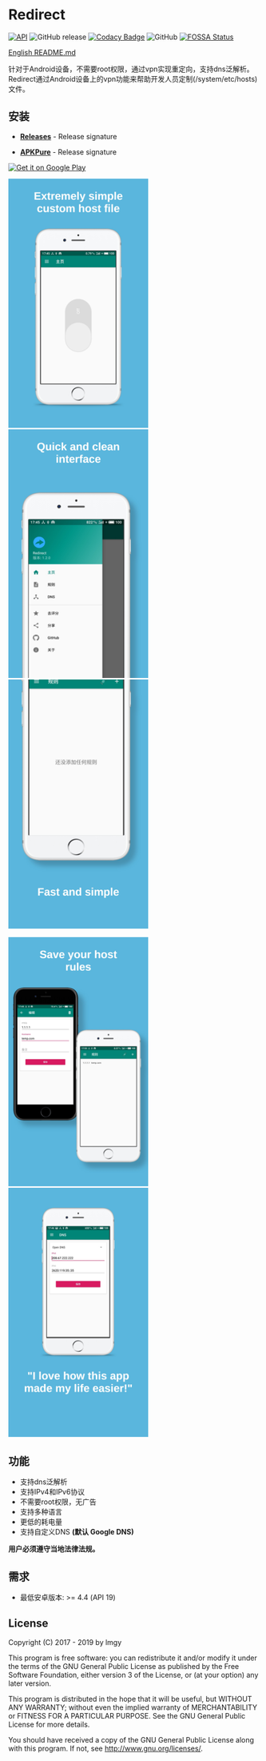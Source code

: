 # Redirect

[![API](https://img.shields.io/badge/API-19%2B-brightgreen.svg?style=flat)](https://android-arsenal.com/api?level=19)
![GitHub release](https://img.shields.io/github/release/lmgy/Redirect)
[![Codacy Badge](https://api.codacy.com/project/badge/Grade/fbe1ad1b9bb34f05b119c1e39e0ef070)](https://www.codacy.com/app/lmgy/Redirect?utm_source=github.com&amp;utm_medium=referral&amp;utm_content=lmgy/Redirect&amp;utm_campaign=Badge_Grade)
![GitHub](https://img.shields.io/github/license/lmgy/Redirect)
[![FOSSA Status](https://app.fossa.com/api/projects/git%2Bgithub.com%2Flmgy%2FRedirect.svg?type=shield)](https://app.fossa.com/projects/git%2Bgithub.com%2Flmgy%2FRedirect?ref=badge_shield)

[English README.md](/README.md)

针对于Android设备，不需要root权限，通过vpn实现重定向，支持dns泛解析。 Redirect通过Android设备上的vpn功能来帮助开发人员定制(/system/etc/hosts)文件。

## 安装

* __[Releases](https://github.com/lmgy/Redirect/releases)__ - Release signature

* __[APKPure](https://apkpure.com/redirect/com.lmgy.redirect)__ - Release signature

[<img alt='Get it on Google Play'
      src='https://play.google.com/intl/en_us/badges/images/generic/en_badge_web_generic.png'
      height="80">](https://play.google.com/store/apps/details?id=com.lmgy.redirect)

<img src="screenshots/0.jpg" width="280"/>  <img src="screenshots/1.jpg" width="280"/>  <img src="screenshots/2.jpg" width="280"/>

<img src="screenshots/3.jpg" width="280"/>  <img src="screenshots/4.jpg" width="280"/>

## 功能

* 支持dns泛解析
* 支持IPv4和IPv6协议
* 不需要root权限，无广告
* 支持多种语言
* 更低的耗电量
* 支持自定义DNS __(默认 Google DNS)__

__用户必须遵守当地法律法规。__

## 需求

* 最低安卓版本: >= 4.4 (API 19)

## License

Copyright (C) 2017 - 2019 by lmgy

This program is free software: you can redistribute it and/or modify
it under the terms of the GNU General Public License as published by
the Free Software Foundation, either version 3 of the License, or
(at your option) any later version.

This program is distributed in the hope that it will be useful,
but WITHOUT ANY WARRANTY; without even the implied warranty of
MERCHANTABILITY or FITNESS FOR A PARTICULAR PURPOSE.  See the
GNU General Public License for more details.

You should have received a copy of the GNU General Public License
along with this program. If not, see <http://www.gnu.org/licenses/>.
